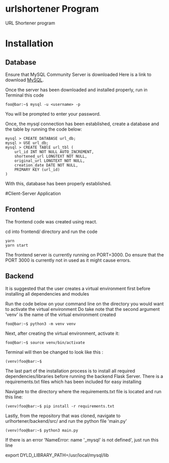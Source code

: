 # urlshortener Program

URL Shortener program

# Installation

## Database

Ensure that MySQL Community Server is downloaded
Here is a link to download [MySQL](https://dev.mysql.com/downloads/mysql/ "MySQL Community Server").

Once the server has been downloaded and installed properly, run in Terminal this code

```console
foo@bar:~$ mysql -u <username> -p
```

You will be prompted to enter your password.

Once, the mysql connection has been established, create a database and the table by running the code below:

```console
mysql > CREATE DATABASE url_db;
mysql > USE url_db;
mysql > CREATE TABlE url_tbl (
    url_id INT NOT NULL AUTO_INCREMENT,
    shortened_url LONGTEXT NOT NULL,
    original_url LONGTEXT NOT NULL,
    creation_date DATE NOT NULL,
    PRIMARY KEY (url_id)
)
```

With this, database has been properly established.

#Client-Server Application

## Frontend

The frontend code was created using react.

cd into frontend/ directory and run the code

```console
yarn
yarn start
```

The frontend server is currently running on PORT=3000.
Do ensure that the PORT 3000 is currently not in used as it might cause errors.

## Backend

It is suggested that the user creates a virtual environment first before installing all dependencies and modules

Run the code below on your command line on the directory you would want to activate the virtual environment
Do take note that the second argument 'venv' is the name of the virtual environment created

```console
foo@bar:~$ python3 -m venv venv
```

Next, after creating the virtual environment, activate it:

```console
foo@bar:~$ source venv/bin/activate
```

Terminal will then be changed to look like this :

```console
(venv)foo@bar:~$
```

The last part of the installation process is to install all required dependencies/libraries before running the backend Flask Server.
There is a requirements.txt files which has been included for easy installing

Navigate to the directory where the requirements.txt file is located and run this line:

```console
(venv)foo@bar:~$ pip install -r requirements.txt
```

Lastly, from the repository that was cloned, navigate to urlhortener/backend/src/ and run the python file 'main.py'

```console
(venv)foo@bar:~$ python3 main.py
```

If there is an error 'NameError: name '\_mysql' is not defined', just run this line

export DYLD_LIBRARY_PATH=/usr/local/mysql/lib
